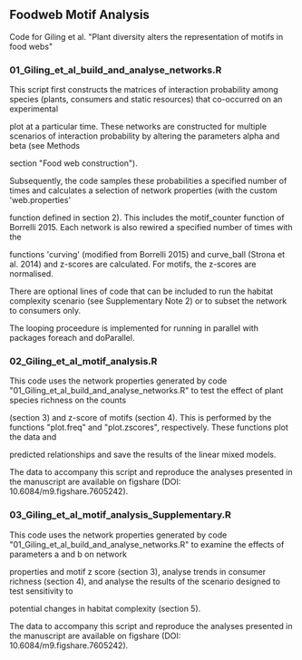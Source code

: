 ## Foodweb Motif Analysis
Code for Giling et al. "Plant diversity alters the representation of motifs in food webs"

### 01_Giling_et_al_build_and_analyse_networks.R
This script first constructs the matrices of interaction probability among species (plants, consumers and static resources) that co-occurred on an experimental 

plot at a particular time. These networks are constructed for multiple scenarios of interaction probability by altering the parameters alpha and beta (see Methods 

section "Food web construction"). 

Subsequently, the code samples these probabilities a specified number of times and calculates a selection of network properties (with the custom 'web.properties' 

function defined in section 2). This includes the motif_counter function of Borrelli 2015. Each network is also rewired a specified number of times with the 

functions 'curving' (modified from Borrelli 2015) and curve_ball (Strona et al. 2014) and z-scores are calculated. For motifs, the z-scores are normalised.

There are optional lines of code that can be included to run the habitat complexity scenario (see Supplementary Note 2) or to subset the network to consumers only.

The looping proceedure is implemented for running in parallel with packages foreach and doParallel.


### 02_Giling_et_al_motif_analysis.R
This code uses the network properties generated by code "01_Giling_et_al_build_and_analyse_networks.R" to test the effect of plant species richness on the counts 

(section 3) and z-score of motifs (section 4). This is performed by the functions "plot.freq" and "plot.zscores", respectively. These functions plot the data and 

predicted relationships and save the results of the linear mixed models.

The data to accompany this script and reproduce the analyses presented in the manuscript are available on figshare (DOI: 10.6084/m9.figshare.7605242).


### 03_Giling_et_al_motif_analysis_Supplementary.R
This code uses the network properties generated by code "01_Giling_et_al_build_and_analyse_networks.R" to examine the effects of parameters a and b on network 

properties and motif z score (section 3), analyse trends in consumer richness (section 4), and analyse the results of the scenario designed to test sensitivity to 

potential changes in habitat complexity (section 5).

The data to accompany this script and reproduce the analyses presented in the manuscript are available on figshare (DOI: 10.6084/m9.figshare.7605242).

